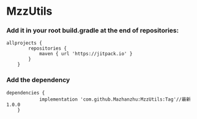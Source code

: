 # MzzUtils
### Add it in your root build.gradle at the end of repositories:
```
allprojects {
		repositories {
			maven { url 'https://jitpack.io' }
		}
	}
```
### Add the dependency
```
dependencies {
	        implementation 'com.github.Mazhanzhu:MzzUtils:Tag'//最新 1.0.0
	}
  ```

